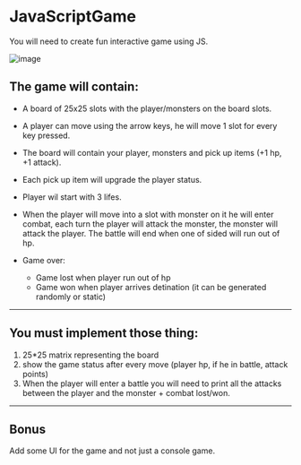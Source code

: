 # JavaScriptGame

You will need to create fun interactive game using JS.

![image](https://user-images.githubusercontent.com/34707669/206923131-88bd771d-e231-4de9-bbc4-fedc88f70cdf.png)

The game will contain:
-

- A board of 25x25 slots with the player/monsters on the board slots.
- A player can move using the arrow keys, he will move 1 slot for every key pressed.
- The board will contain your player, monsters and pick up items (+1 hp, +1 attack).
- Each pick up item will upgrade the player status.
- Player wil start with 3 lifes.
- When the player will move into a slot with monster on it he will enter combat, each turn the player will attack the monster, the monster will attack the player.
The battle will end when one of sided will run out of hp.

- Game over:
  - Game lost when player run out of hp
  - Game won when player arrives detination (it can be generated randomly or static)


------

You must implement those thing:
-

1. 25*25 matrix representing the board 
2. show the game status after every move (player hp, if he in battle, attack points)
3. When the player will enter a battle you will need to print all the attacks between the player and the monster +
    combat lost/won.
---

Bonus
-

Add some UI for the game and not just a console game.


